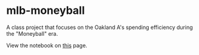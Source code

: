 # mlb-moneyball
A class project that focuses on the Oakland A's spending efficiency during the "Moneyball" era.

View the notebook on [this](https://dhan4043.github.io/mlb-moneyball/index.html) page.
